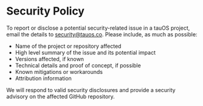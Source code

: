 # Security Policy

To report or disclose a potential security-related issue in a tauOS project, email the details to security@tauos.co. Please include, as much as possible:
- Name of the project or repository affected
- High level summary of the issue and its potential impact
- Versions affected, if known
- Technical details and proof of concept, if possible
- Known mitigations or workarounds
- Attribution information

We will respond to valid security disclosures and provide a security advisory on the affected GitHub repository.
